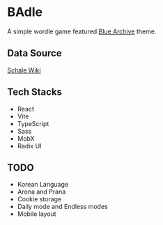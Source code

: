 # BAdle

A simple wordle game featured [Blue Archive](https://www.youtube.com/channel/UCsrnDYrkovQhCCE8kwKcvKQ) theme.

## Data Source

[Schale Wiki](https://schale.gg)

## Tech Stacks

- React
- Vite
- TypeScript
- Sass
- MobX
- Radix UI

## TODO

- Korean Language
- Arona and Prana
- Cookie storage
- Daily mode and Endless modes
- Mobile layout
